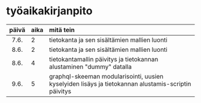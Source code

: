 # työaikakirjanpito

| päivä | aika | mitä tein                                                                                           |
| :---: | :--- | :-------------------------------------------------------------------------------------------------- |
| 7.6.  | 2    | tietokanta ja sen sisältämien mallien luonti                                                        |
| 8.6.  | 2    | tietokanta ja sen sisältämien mallien luonti                                                        |
| 8.6.  | 4    | tietokantamallin päivitys ja tietokannan alustaminen "dummy" datalla                                |
| 9.6.  | 5    | graphql-skeeman modularisointi, uusien kyselyiden lisäys ja tietokannan alustamis-scriptin päivitys |
